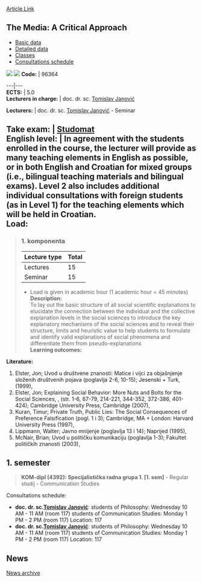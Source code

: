 [Article Link](https://www.fhs.hr/en/course/tmaca)

## The Media: A Critical Approach
  * [Basic data](https://www.fhs.hr/en/course/tmaca#v1id-523841_49524_1_0 "Basic data")
  * [Detailed data](https://www.fhs.hr/en/course/tmaca#v1id-523841_49524_1_1 "Detailed data")
  * [Classes](https://www.fhs.hr/en/course/tmaca#v1id-523841_49524_1_2 "Classes")
  * [Consultations schedule](https://www.fhs.hr/en/course/tmaca#v1id-523841_49524_1_3 "Consultations schedule")


[![](https://www.fhs.hr/img/flags/gif/hr.gif)](https://www.fhs.hr/predmet/dpk) [![](https://www.fhs.hr/img/flags/gif/gb.gif)](https://www.fhs.hr/en/course/tmaca)
**Code:** |  96364  
  
---|---  
**ECTS:** |  5.0   
**Lecturers in charge:** |  doc. dr. sc. [Tomislav Janović](https://www.fhs.hr/staff/tomislav.janovic)   
  
**Lecturers:** |  doc. dr. sc. [Tomislav Janović](https://www.fhs.hr/djelatnik/tomislav.janovic) - Seminar  
  
**Take exam:** |  [Studomat](http://www.isvu.hr/studomat)  
**English level:** |  In agreement with the students enrolled in the course, the lecturer will provide as many teaching elements in English as possible, or in both English and Croatian for mixed groups (i.e., bilingual teaching materials and bilingual exams). Level 2 also includes additional individual consultations with foreign students (as in Level 1) for the teaching elements which will be held in Croatian.   
**Load:**  
---  
> ### 1. komponenta
> | Lecture type | Total  
> ---|---  
> Lectures | 15  
> Seminar | 15  
> * Load is given in academic hour (1 academic hour = 45 minutes)   
**Description:**  
> To lay out the basic structure of all social scientific explanations to elucidate the connection between the individual and the collective explanation levels in the social sciences to introduce the key explanatory mechanisms of the social sciences and to reveal their structure, limits and heuristic value to help students to formulate and identify valid explanations of social phenomena and differentiate them from pseudo-explanations  
**Learning outcomes:**  

  
**Literature:**  
  1. Elster, Jon; Uvod u društvene znanosti: Matice i vijci za objašnjenje složenih društvenih pojava (poglavlja 2-6, 10-15); Jesenski + Turk, (1999), 
  2. Elster, Jon; Explaining Social Behavior: More Nuts and Bolts for the Social Sciences, , (str. 1-6, 67-79, 214-221, 344-352, 372-386, 401-424); Cambridge University Press, Cambridge (2007), 
  3. Kuran, Timur; Private Truth, Public Lies: The Social Consequences of Preference Falsification (pogl. 1 i 3); Cambridge, MA + London: Harvard University Press (1997), 
  4. Lippmann, Walter; Javno mnijenje (poglavlja 13 i 14); Naprijed (1995), 
  5. McNair, Brian; Uvod u političku komunikaciju (poglavlja 1-3); Fakultet političkih znanosti (2003), 

  
**1. semester**  
---  
> **KOM-dipl (4392): Specijalistička radna grupa 1. [1. sem]** - Regular studij - Communication Studies  
>   
Consultations schedule: 
  * **doc. dr. sc.[Tomislav Janović](https://www.fhs.hr/staff/tomislav.janovic)**: 
students of Philosophy: Wednesday 10 AM - 11 AM (room 117)
students of Communication Studies: Monday 1 PM - 2 PM (room 117)
Location: 117 
  * **doc. dr. sc.[Tomislav Janović](https://www.fhs.hr/djelatnik/tomislav.janovic)**: 
students of Philosophy: Wednesday 10 AM - 11 AM (room 117)
students of Communication Studies: Monday 1 PM - 2 PM (room 117)
Location: 117 


## News
[News archive](https://www.fhs.hr/en/course/tmaca?@=20pip#news_77671 "News archive")
